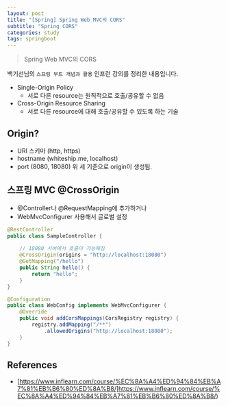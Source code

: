 ```yaml
---
layout: post
title: "[Spring] Spring Web MVC의 CORS"
subtitle: "Spring CORS"
categories: study
tags: springboot
---
```

> Spring Web MVC의 CORS

백기선님의 `스프링 부트 개념과 활용` 인프런 강의를 정리한 내용입니다.


- Single-Origin Policy
    - 서로 다른 resource는 원칙적으로 호출/공유할 수 없음
- Cross-Origin Resource Sharing
    - 서로 다른 resource에 대해 호출/공유할 수 있도록 하는 기술

## Origin?
- URI 스키마 (http, https)
- hostname (whiteship.me, localhost)
- port (8080, 18080)
위 세 기준으로 origin이 생성됨.

## 스프링 MVC @CrossOrigin
- @Controller나 @RequestMapping에 추가하거나
- WebMvcConfigurer 사용해서 글로벌 설정


```java
@RestController
public class SampleController {
    
    // 18080 서버에서 호출이 가능해짐
    @CrossOrigin(origins = "http://localhost:18080")
    @GetMapping("/hello")
    public String hello() {
        return "hello";
    }
}
```


```java
@Configuration
public class WebConfig implements WebMvcConfigurer {
    @Override
    public void addCorsMappings(CorsRegistry registry) {
        registry.addMapping("/**")
            .allowedOrigins("http://localhost:18080");
    }
} 
```

## References
- [https://www.inflearn.com/course/%EC%8A%A4%ED%94%84%EB%A7%81%EB%B6%80%ED%8A%B8/]https://www.inflearn.com/course/%EC%8A%A4%ED%94%84%EB%A7%81%EB%B6%80%ED%8A%B8/)